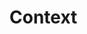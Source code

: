 <script setup>
  import DocsPageFeatures from '@/components/docs/DocsPageFeatures.vue'
</script>

# Context

<DocsPageFeatures />
